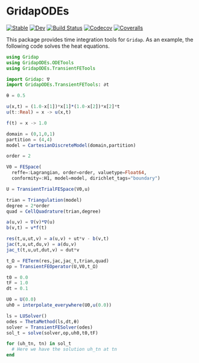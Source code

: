 # GridapODEs

[![Stable](https://img.shields.io/badge/docs-stable-blue.svg)](https://gridap.github.io/GridapODEs.jl/stable)
[![Dev](https://img.shields.io/badge/docs-dev-blue.svg)](https://gridap.github.io/GridapODEs.jl/dev)
[![Build Status](https://travis-ci.com/gridap/GridapODEs.jl.svg?branch=master)](https://travis-ci.com/gridap/GridapODEs.jl)
[![Codecov](https://codecov.io/gh/gridap/GridapODEs.jl/branch/master/graph/badge.svg)](https://codecov.io/gh/gridap/GridapODEs.jl)
[![Coveralls](https://coveralls.io/repos/github/gridap/GridapODEs.jl/badge.svg?branch=master)](https://coveralls.io/github/gridap/GridapODEs.jl?branch=master)

This package provides time integration tools for `Gridap`. As an example, the following code solves the heat equations.

```julia
using Gridap
using GridapODEs.ODETools
using GridapODEs.TransientFETools

import Gridap: ∇
import GridapODEs.TransientFETools: ∂t

θ = 0.5

u(x,t) = (1.0-x[1])*x[1]*(1.0-x[2])*x[2]*t
u(t::Real) = x -> u(x,t)

f(t) = x -> 1.0

domain = (0,1,0,1)
partition = (4,4)
model = CartesianDiscreteModel(domain,partition)

order = 2

V0 = FESpace(
  reffe=:Lagrangian, order=order, valuetype=Float64,
  conformity=:H1, model=model, dirichlet_tags="boundary")

U = TransientTrialFESpace(V0,u)

trian = Triangulation(model)
degree = 2*order
quad = CellQuadrature(trian,degree)

a(u,v) = ∇(v)*∇(u)
b(v,t) = v*f(t)

res(t,u,ut,v) = a(u,v) + ut*v - b(v,t)
jac(t,u,ut,du,v) = a(du,v)
jac_t(t,u,ut,dut,v) = dut*v

t_Ω = FETerm(res,jac,jac_t,trian,quad)
op = TransientFEOperator(U,V0,t_Ω)

t0 = 0.0
tF = 1.0
dt = 0.1

U0 = U(0.0)
uh0 = interpolate_everywhere(U0,u(0.0))

ls = LUSolver()
odes = ThetaMethod(ls,dt,θ)
solver = TransientFESolver(odes)
sol_t = solve(solver,op,uh0,t0,tF)

for (uh_tn, tn) in sol_t
  # Here we have the solution uh_tn at tn
end
```
